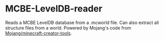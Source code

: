 # MCBE-LevelDB-reader
Reads a MCBE LevelDB database from a .mcworld file. Can also extract all structure files from a world.
Powered by Mojang's code from [Mojang/minecraft-creator-tools](https://github.com/Mojang/minecraft-creator-tools).